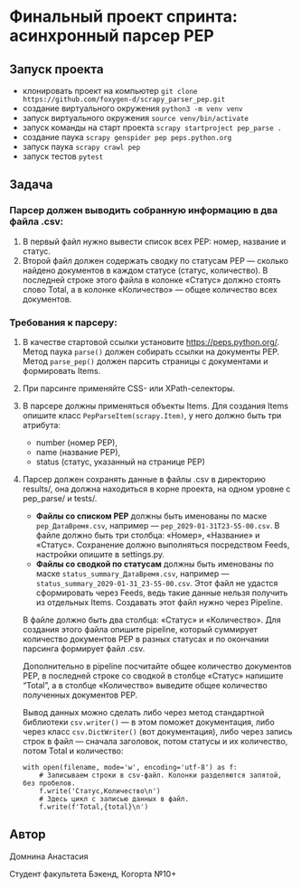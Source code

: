 # Финальный проект спринта: асинхронный парсер PEP


## Запуск проекта

* клонировать проект на компьютер `git clone https://github.com/foxygen-d/scrapy_parser_pep.git`
* создание виртуального окружения `python3 -m venv venv`
* запуск виртуального окружения `source venv/bin/activate`
* запуск команды на старт проекта `scrapy startproject pep_parse .`
* создание паука `scrapy genspider pep peps.python.org`
* запуск паука `scrapy crawl pep`
* запуск тестов `pytest`


## Задача

### Парсер должен выводить собранную информацию в два файла .csv:
1. В первый файл нужно вывести список всех PEP: номер, название и статус.
2. Второй файл должен содержать сводку по статусам PEP — сколько найдено документов в каждом статусе (статус, количество). В последней строке этого файла в колонке «Статус» должно стоять слово Total, а в колонке «Количество» — общее количество всех документов.


### Требования к парсеру:
1. В качестве стартовой ссылки установите https://peps.python.org/. Метод паука `parse()` должен собирать ссылки на документы PEP. Метод `parse_pep()` должен парсить страницы с документами и формировать Items.
2. При парсинге применяйте CSS- или XPath-селекторы.
3. В парсере должны применяться объекты Items. Для создания Items опишите класс `PepParseItem(scrapy.Item)`, у него должно быть три атрибута: 
    * number (номер PEP),
    * name (название PEP),
    * status (статус, указанный на странице PEP)
4. Парсер должен сохранять данные в файлы .csv в директорию results/, она должна находиться в корне проекта, на одном уровне с pep_parse/ и tests/.
    * **Файлы со списком PEP** должны быть именованы по маске `pep_ДатаВремя.csv`, например — `pep_2029-01-31T23-55-00.csv`. В файле должно быть три столбца: «Номер», «Название» и «Статус». Сохранение должно выполняться посредством Feeds, настройки опишите в settings.py.
    * **Файлы со сводкой по статусам** должны быть именованы по маске `status_summary_ДатаВремя.csv`, например — `status_summary_2029-01-31_23-55-00.csv`. Этот файл не удастся сформировать через Feeds, ведь такие данные нельзя получить из отдельных Items. Создавать этот файл нужно через Pipeline.
    
    В файле должно быть два столбца: «Статус» и «Количество». Для создания этого файла опишите pipeline, который суммирует количество документов PEP в разных статусах и по окончании парсинга формирует файл .csv.
    
    Дополнительно в pipeline посчитайте общее количество документов PEP, в последней строке со сводкой в столбце «Статус» напишите “Total”, а в столбце «Количество» выведите общее количество полученных документов PEP.
    
    Вывод данных можно сделать либо через метод стандартной библиотеки `csv.writer()` — в этом поможет документация, либо через класс `csv.DictWriter()` (вот документация), либо через запись строк в файл — сначала заголовок, потом статусы и их количество, потом Total и количество:

    ```
    with open(filename, mode='w', encoding='utf-8') as f:
        # Записываем строки в csv-файл. Колонки разделяются запятой, без пробелов.
        f.write('Статус,Количество\n')
        # Здесь цикл с записью данных в файл.
        f.write(f'Total,{total}\n')
    ```


## Автор
Домнина Анастасия

Студент факультета Бэкенд, Когорта №10+
